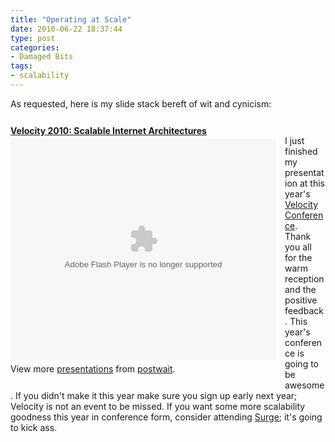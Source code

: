 ```yaml
---
title: "Operating at Scale"
date: 2010-06-22 18:37:44
type: post
categories:
- Damaged Bits
tags:
- scalability
---
```


<div><p>As requested, here is my slide stack bereft of wit and cynicism:</p>  <div style="float:left; margin: 0em 1em 1em 0em; width:425px" id="__ss_4577045"><strong style="display:block;margin:12px 0 4px"><a href="https://www.slideshare.net/postwait/velocity-2010-scalable-internet-architectures" title="Velocity 2010: Scalable Internet Architectures">Velocity 2010: Scalable Internet Architectures</a></strong><object id="__sse4577045" width="425" height="355"><param name="movie" value="https://static.slidesharecdn.com/swf/ssplayer2.swf?doc=sia2010-100622132939-phpapp02&stripped_title=velocity-2010-scalable-internet-architectures" /><param name="allowFullScreen" value="true"/><param name="allowScriptAccess" value="always"/><embed name="__sse4577045" src="https://static.slidesharecdn.com/swf/ssplayer2.swf?doc=sia2010-100622132939-phpapp02&stripped_title=velocity-2010-scalable-internet-architectures" type="application/x-shockwave-flash" allowscriptaccess="always" allowfullscreen="true" width="425" height="355"></embed></object><div style="padding:5px 0 12px">View more <a href="https://www.slideshare.net/">presentations</a> from <a href="https://www.slideshare.net/postwait">postwait</a>.</div></div>  <p style="margin-top: 3em">I just finished my presentation at this year's <a href="https://en.oreilly.com/velocity2010">Velocity Conference</a>.  Thank you all for the warm reception and the positive feedback.  This year's conference is going to be awesome.  If you didn't make it this year make sure you sign up early next year; Velocity is not an event to be missed.  If you want some more scalability goodness this year in conference form, consider attending <a href="https://omniti.com/surge/2010">Surge</a>; it's going to kick ass.</p>  <br style="clear:left;"/> </div>
